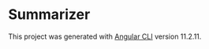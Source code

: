 # Summarizer

This project was generated with [Angular CLI](https://github.com/angular/angular-cli) version 11.2.11.

